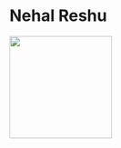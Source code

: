 # Nehal Reshu
<img height="180em" src="https://github-readme-stats.vercel.app/api?username=nehal6657&show_icons=true&hide_border=true&&count_private=true&include_all_commits=true" />
